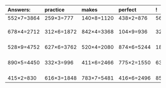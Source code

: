 | Answers: | practice | makes | perfect | ! |
| :--- | :--- | :--- | :--- | :--- |
| 552×7=3864 | 259×3=777 | 140×8=1120 | 438×2=876 | 562×9=5058 | 
|   |   |   |   |   | 
|   |   |   |   |   | 
|   |   |   |   |   | 
| 678×4=2712 | 312×6=1872 | 842×4=3368 | 104×9=936 | 328×5=1640 | 
|   |   |   |   |   | 
|   |   |   |   |   | 
|   |   |   |   |   | 
|   |   |   |   |   | 
| 528×9=4752 | 627×6=3762 | 520×4=2080 | 874×6=5244 | 189×6=1134 | 
|   |   |   |   |   | 
|   |   |   |   |   | 
|   |   |   |   |   | 
|   |   |   |   |   | 
| 890×5=4450 | 332×3=996 | 411×6=2466 | 775×2=1550 | 631×6=3786 | 
|   |   |   |   |   | 
|   |   |   |   |   | 
|   |   |   |   |   | 
|   |   |   |   |   | 
| 415×2=830 | 616×3=1848 | 783×7=5481 | 416×6=2496 | 850×5=4250 | 
